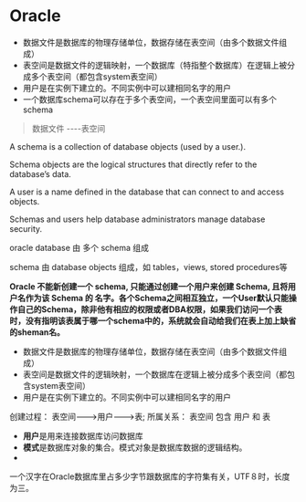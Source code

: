 # Oracle

- 数据文件是数据库的物理存储单位，数据存储在表空间（由多个数据文件组成）
- 表空间是数据文件的逻辑映射，一个数据库（特指整个数据库）在逻辑上被分成多个表空间（都包含system表空间）
- 用户是在实例下建立的。不同实例中可以建相同名字的用户
- 一个数据库schema可以存在于多个表空间，一个表空间里面可以有多个schema

>数据文件 ----表空间                       

A schema is a collection of database objects (used by a user.).

Schema objects are the logical structures that directly refer to the database’s data.

A user is a name defined in the database that can connect to and access objects.

Schemas and users help database administrators manage database security.

oracle database 由 多个 schema 组成

schema 由 database objects 组成，如 tables，views, stored procedures等

**Oracle 不能新创建一个 schema, 只能通过创建一个用户来创建 Schema, 且将用户名作为该 Schema 的 名字。各个Schema之间相互独立，一个User默认只能操作自己的Schema，除非他有相应的权限或者DBA权限，如果我们访问一个表时，没有指明该表属于哪一个schema中的，系统就会自动给我们在表上加上缺省的sheman名。**



- 数据文件是数据库的物理存储单位，数据存储在表空间（由多个数据文件组成）
- 表空间是数据文件的逻辑映射，一个数据库在逻辑上被分成多个表空间（都包含system表空间）
- 用户是在实例下建立的。不同实例中可以建相同名字的用户

创建过程： 表空间--->用户--->表;
所属关系： 表空间 包含 用户 和 表



- **用户**是用来连接数据库访问数据库
- **模式**是数据库对象的集合。模式对象是数据库数据的逻辑结构。
- 

一个汉字在Oracle数据库里占多少字节跟数据库的字符集有关，UTF８时，长度为三。

